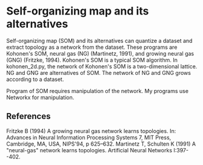 <!--
Since : 2020/12/08
Update: 2020/12/25
-->

# Self-organizing map and its alternatives

Self-organizing map (SOM) and its alternatives can quantize a dataset and extract topology as a network from the dataset.
These programs are Kohonen's SOM, neural gas (NG) (Martinetz, 1991), and growing neural gas (GNG) (Fritzke, 1994).
Kohonen's SOM is a typical SOM algorithm.
In kohonen_2d.py, the network of Kohonen's SOM is a two-dimensional lattice.
NG and GNG are alternatives of SOM.
The network of NG and GNG grows according to a dataset.

Program of SOM requires manipulation of the network.
My programs use Networkx for manipulation.

## References

Fritzke B (1994) A growing neural gas network learns topologies. In: Advances  in Neural Information Processing Systems 7, MIT Press, Cambridge, MA, USA,  NIPS'94, p 625–632.
Martinetz T, Schulten K (1991) A "neural-gas" network learns topologies. Artificial Neural Networks I:397--402.
